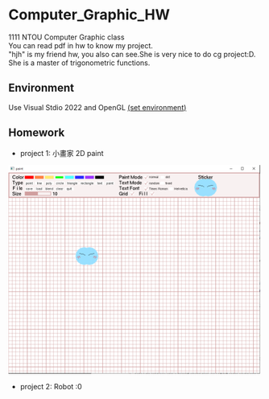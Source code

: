 # Computer_Graphic_HW

1111 NTOU Computer Graphic class <br>
You can read pdf in hw to know my project. <br>
"hjh" is my friend hw, you also can see.She is very nice to do cg project:D.
She is a master of trigonometric functions.

## Environment

Use Visual Stdio 2022 and OpenGL [(set environment)](https://juejin.cn/post/7030405762161573896)

## Homework

- project 1: 小畫家 2D paint
 <img src="/readmeImg/paint.png" alt="paint" title="paint" width="500"> 
 
- project 2: Robot :0
